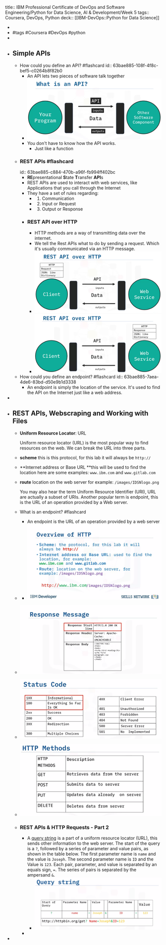 title:: IBM Professional Certificate of DevOps and Software Engineering/Python for Data Science, AI & Development/Week 5
tags:: Coursera, DevOps, Python
deck:: [[IBM-DevOps::Python for Data Science]]

-
- #tags #Coursera #DevOps #python
-
- ## Simple APIs
	- How could you define an API? #flashcard
	  id:: 63bae885-108f-4f8c-bef5-c0264b8f82b0
		- An API lets two pieces of software talk together
		- ![image.png](../assets/image_1672835662168_0.png)
		- You don't have to know how the API works.
			- Just like a function
	- ### REST APIs #flashcard
	  id:: 63bae885-c884-470b-a96f-fb994ff402bc
		- **RE**presentational **S**tate **T**ransfer **API**s
		- REST APIs are used to interact with web services, like Applications that you call through the Internet
		- They have a set of rules regarding:
			- 1. Communication
			- 2. Input or Request
			- 3. Output or Response
		- ### REST API over HTTP
			- HTTP methods are a way of transmitting data over the internet.
			- We tell the Rest APIs what to do by sending a request. Which it's usually communicated via an HTTP message.
			- ![image.png](../assets/image_1672836158821_0.png)
			- ![image.png](../assets/image_1672836223016_0.png)
	- How could you define an endpoint? #flashcard
	  id:: 63bae885-7aea-4de6-83bd-d50e9b1d3338
		- An endpoint is simply the location of the service. It's used to find the API on the Internet just like a web address.
-
- ## REST APIs, Webscraping and Working with Files
	- **Uniform Resource Locator**: URL [](https://jupyterlab-0-labs-prod-jupyterlab-us-east-0.labs.cognitiveclass.ai/user/wenceslaosan/lab/workspaces/auto-S/tree/labs/PY0101EN-5.3_Requests_HTTP.ipynb#Uniform-Resource-Locator:-URL)
	  
	  Uniform resource locator (URL) is the most popular way to find resources on the web. We can break the URL into three parts.
	- **scheme** this is this protocol, for this lab it will always be `http://`
	- **Internet address or Base URL **this will be used to find the location here are some examples: `www.ibm.com` and ` www.gitlab.com `
	- **route** location on the web server for example: `/images/IDSNlogo.png`
	  
	  You may also hear the term Uniform Resource Identifier (URI), URL are actually a subset of URIs. Another popular term is endpoint, this is the URL of an operation provided by a Web server.
	- What is an endpoint? #flashcard
		- An endpoint is the URL of an operation provided by a web server
	-
		- ![image.png](../assets/image_1674463502749_0.png)
	- ![image.png](../assets/image_1674463663087_0.png)
	- ![image.png](../assets/image_1674463690721_0.png)
	- ![image.png](../assets/image_1674463717030_0.png)
	- ### REST APIs & HTTP Requests - Part 2
		- A [query string](https://en.wikipedia.org/wiki/Query_string?utm_medium=Exinfluencer&utm_source=Exinfluencer&utm_content=000026UJ&utm_term=10006555&utm_id=NA-SkillsNetwork-Channel-SkillsNetworkCoursesIBMDeveloperSkillsNetworkPY0101ENSkillsNetwork1005-2022-01-01) is a part of a uniform resource locator (URL), this sends other information to the web server. The start of the query is a `?`, followed by a series of parameter and value pairs, as shown in the table below. The first parameter name is `name` and the value is `Joseph`. The second parameter name is `ID` and the Value is `123`. Each pair, parameter, and value is separated by an equals sign, `=`. The series of pairs is separated by the ampersand `&`.
			- ![image.png](../assets/image_1674463952838_0.png)
		-
-
